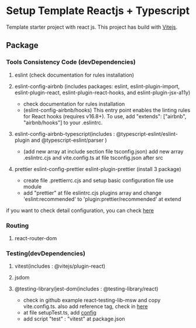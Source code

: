 # Setup Template Reactjs + Typescript

Template starter project with react js. This project has build with [Vitejs](https://vitejs.dev/).

## Package

### Tools Consistency Code (devDependencies)

1. eslint (check documentation for rules installation)
2. eslint-config-airbnb (includes packages: eslint, eslint-plugin-import, eslint-plugin-react, eslint-plugin-react-hooks, and eslint-plugin-jsx-a11y)

    - check documentation for rules installation
    - (eslint-config-airbnb/hooks)
      This entry point enables the linting rules for React hooks (requires v16.8+). To use, add "extends": ["airbnb", "airbnb/hooks"] to your .eslintrc.

3. eslint-config-airbnb-typescript(includes : @typescript-eslint/eslint-plugin and @typescript-eslint/parser )

    - (add new array at include section file tsconfig.json)
      add new array .eslintrc.cjs and vite.config.ts at file tsconfig.json after src

4. prettier eslint-config-prettier eslint-plugin-prettier (install 3 package)

    - create file .prettierrc.cjs and setup basic configuration file use module
    - add "prettier" at file eslintrc.cjs plugins array and change 'eslint:recommended' to 'plugin:prettier/recommended' at extend

if you want to check detail configuration, you can check [here](https://blog.logrocket.com/linting-typescript-eslint-prettier/)

### Routing

1. react-router-dom

### Testing(devDependencies)

1. vitest(includes : @vitejs/plugin-react)
2. jsdom
3. @testing-library/jest-dom(includes : @testing-library/react)

    - check in github example react-testing-lib-msw and copy vite.config.ts. also add reference tag, check in [here](https://vitest.dev/guide/)
    - at file setupTest.ts, add [config](https://markus.oberlehner.net/blog/using-testing-library-jest-dom-with-vitest/)
    - add script "test" : "vitest" at package.json
